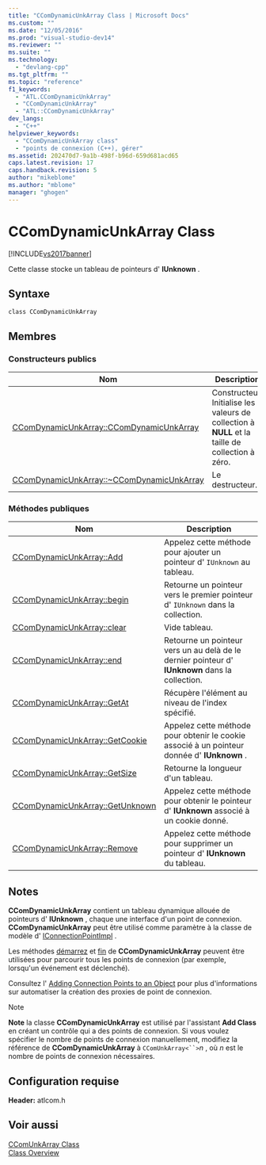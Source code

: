 ```yaml
---
title: "CComDynamicUnkArray Class | Microsoft Docs"
ms.custom: ""
ms.date: "12/05/2016"
ms.prod: "visual-studio-dev14"
ms.reviewer: ""
ms.suite: ""
ms.technology: 
  - "devlang-cpp"
ms.tgt_pltfrm: ""
ms.topic: "reference"
f1_keywords: 
  - "ATL.CComDynamicUnkArray"
  - "CComDynamicUnkArray"
  - "ATL::CComDynamicUnkArray"
dev_langs: 
  - "C++"
helpviewer_keywords: 
  - "CComDynamicUnkArray class"
  - "points de connexion (C++), gérer"
ms.assetid: 202470d7-9a1b-498f-b96d-659d681acd65
caps.latest.revision: 17
caps.handback.revision: 5
author: "mikeblome"
ms.author: "mblome"
manager: "ghogen"
---
```

# CComDynamicUnkArray Class
[!INCLUDE[vs2017banner](../../assembler/inline/includes/vs2017banner.md)]

Cette classe stocke un tableau de pointeurs d' **IUnknown** .  
  
## Syntaxe  
  
```  
class CComDynamicUnkArray  
```  
  
## Membres  
  
### Constructeurs publics  
  
|Nom|Description|  
|---------|-----------------|  
|[CComDynamicUnkArray::CComDynamicUnkArray](../Topic/CComDynamicUnkArray::CComDynamicUnkArray.md)|Constructeur.  Initialise les valeurs de collection à **NULL** et la taille de collection à zéro.|  
|[CComDynamicUnkArray::~CComDynamicUnkArray](../Topic/CComDynamicUnkArray::~CComDynamicUnkArray.md)|Le destructeur.|  
  
### Méthodes publiques  
  
|Nom|Description|  
|---------|-----------------|  
|[CComDynamicUnkArray::Add](../Topic/CComDynamicUnkArray::Add.md)|Appelez cette méthode pour ajouter un pointeur d' `IUnknown` au tableau.|  
|[CComDynamicUnkArray::begin](../Topic/CComDynamicUnkArray::begin.md)|Retourne un pointeur vers le premier pointeur d' `IUnknown` dans la collection.|  
|[CComDynamicUnkArray::clear](../Topic/CComDynamicUnkArray::clear.md)|Vide tableau.|  
|[CComDynamicUnkArray::end](../Topic/CComDynamicUnkArray::end.md)|Retourne un pointeur vers un au delà de le dernier pointeur d' **IUnknown** dans la collection.|  
|[CComDynamicUnkArray::GetAt](../Topic/CComDynamicUnkArray::GetAt.md)|Récupère l'élément au niveau de l'index spécifié.|  
|[CComDynamicUnkArray::GetCookie](../Topic/CComDynamicUnkArray::GetCookie.md)|Appelez cette méthode pour obtenir le cookie associé à un pointeur donnée d' **IUnknown** .|  
|[CComDynamicUnkArray::GetSize](../Topic/CComDynamicUnkArray::GetSize.md)|Retourne la longueur d'un tableau.|  
|[CComDynamicUnkArray::GetUnknown](../Topic/CComDynamicUnkArray::GetUnknown.md)|Appelez cette méthode pour obtenir le pointeur d' **IUnknown** associé à un cookie donné.|  
|[CComDynamicUnkArray::Remove](../Topic/CComDynamicUnkArray::Remove.md)|Appelez cette méthode pour supprimer un pointeur d' **IUnknown** du tableau.|  
  
## Notes  
 **CComDynamicUnkArray** contient un tableau dynamique allouée de pointeurs d' **IUnknown** , chaque une interface d'un point de connexion.  **CComDynamicUnkArray** peut être utilisé comme paramètre à la classe de modèle d' [IConnectionPointImpl](../../atl/reference/iconnectionpointimpl-class.md) .  
  
 Les méthodes [démarrez](../Topic/CComDynamicUnkArray::begin.md) et [fin](../Topic/CComDynamicUnkArray::end.md) de **CComDynamicUnkArray** peuvent être utilisées pour parcourir tous les points de connexion \(par exemple, lorsqu'un événement est déclenché\).  
  
 Consultez l' [Adding Connection Points to an Object](../../atl/adding-connection-points-to-an-object.md) pour plus d'informations sur automatiser la création des proxies de point de connexion.  
  
> [!NOTE]
>  **Note** la classe **CComDynamicUnkArray** est utilisé par l'assistant **Add Class** en créant un contrôle qui a des points de connexion.  Si vous voulez spécifier le nombre de points de connexion manuellement, modifiez la référence de **CComDynamicUnkArray** à `CComUnkArray<``>`*n* , où *n* est le nombre de points de connexion nécessaires.  
  
## Configuration requise  
 **Header:** atlcom.h  
  
## Voir aussi  
 [CComUnkArray Class](../../atl/reference/ccomunkarray-class.md)   
 [Class Overview](../../atl/atl-class-overview.md)